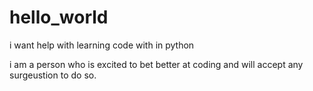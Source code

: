 # hello_world
i want help with learning code with in python



i am a person who is excited to bet better at coding and  will accept any surgeustion to do so.

